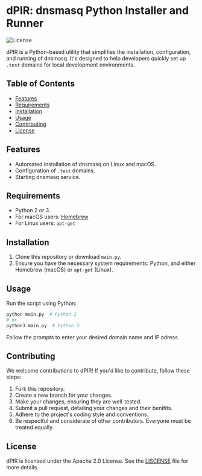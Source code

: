 # dPIR: dnsmasq Python Installer and Runner

![License](https://img.shields.io/badge/License-Apache%202.0-blue.svg)

dPIR is a Python-based utility that simplifies the installation, configuration, and running of dnsmasq. It's designed to help developers quickly set up `.test` domains for local development environments.

## Table of Contents

- [Features](#features)
- [Requirements](#requirements)
- [Installation](#installation)
- [Usage](#usage)
- [Contributing](#contributing)
- [License](#license)

## Features

- Automated installation of dnsmasq on Linux and macOS.
- Configuration of `.test` domains.
- Starting dnsmasq service.

## Requirements

- Python 2 or 3.
- For macOS users: [Homebrew](https://brew.sh/)
- For Linux users: `apt-get`

## Installation

1. Clone this repository or download `main.py`.
2. Ensure you have the necessary system requirements: Python, and either Homebrew (macOS) or `apt-get` (Linux).

## Usage

Run the script using Python:

```bash
python main.py  # Python 2
# or
python3 main.py  # Python 3
```

Follow the prompts to enter your desired domain name and IP adress.

## Contributing

We welcome contributions to dPIR! If you'd like to contribute, follow these steps:

1. Fork this repository.
2. Create a new branch for your changes.
3. Make your changes, ensuring they are well-tested.
4. Submit a pull request, detailing your changes and their benifits.
5. Adhere to the project's coding style and conventions.
6. Be respectful and considerate of other contributors. Everyone must be treated equally.

## License

dPIR is licensed under the Apache 2.0 License. See the [LISCENSE](LICENSE) file for more details.